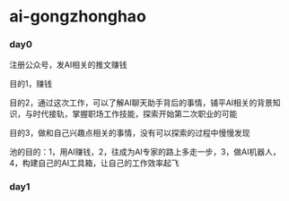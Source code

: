 # ai-gongzhonghao

### day0
注册公众号，发AI相关的推文赚钱

目的1，赚钱

目的2，通过这次工作，可以了解AI聊天助手背后的事情，铺平AI相关的背景知识，与时代接轨，掌握职场工作技能，探索开始第二次职业的可能

目的3，做和自己兴趣点相关的事情，没有可以探索的过程中慢慢发现

池的目的：1，用AI赚钱，2，往成为AI专家的路上多走一步，3，做AI机器人，4，构建自己的AI工具箱，让自己的工作效率起飞

### day1

